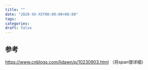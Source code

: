 ```yaml
---
title: ""
date: "2020-XX-XXT00:00:00+08:00"
tags: 
categories: 
draft: false
---
```


## 参考

https://www.cnblogs.com/lidawn/p/10230903.html （将span很详细）

